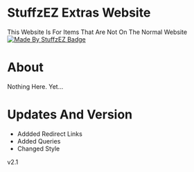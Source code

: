 # StuffzEZ Extras Website
This Website Is For Items That Are Not On The Normal Website
<br>
[![Made By StuffzEZ Badge](https://img.shields.io/badge/StuffzEZ-Made_By?label=Made%20By&labelColor=blue&color=orange)](https://bit.ly/m/StuffzEZ)

# About
Nothing Here. Yet...

# Updates And Version
- Addded Redirect Links
- Added Queries
- Changed Style

v2.1
